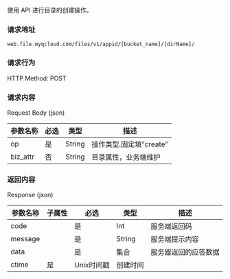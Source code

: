 使用 API 进行目录的创建操作。



### 请求地址

`web.file.myqcloud.com/files/v1/appid/[bucket_name]/[dirName]/`



### 请求行为

HTTP Method: POST



### 请求内容

Request Body (json)

| **参数名称** | **必选** | **类型** | **描述**           |
| -------- | ------ | ------ | ---------------- |
| op       | 是      | String | 操作类型.固定填”create” |
| biz_attr | 否      | String | 目录属性，业务端维护       |



### 返回内容

Response (json)

| **参数名称** | **子属性** | **必选**  | **类型** | **描述**     |
| -------- | ------- | ------- | ------ | ---------- |
| code     |         | 是       | Int    | 服务端返回码     |
| message  |         | 是       | String | 服务端提示内容    |
| data     |         | 是       | 集合     | 服务器返回的应答数据 |
| ctime    | 是       | Unix时间戳 | 创建时间   |            |